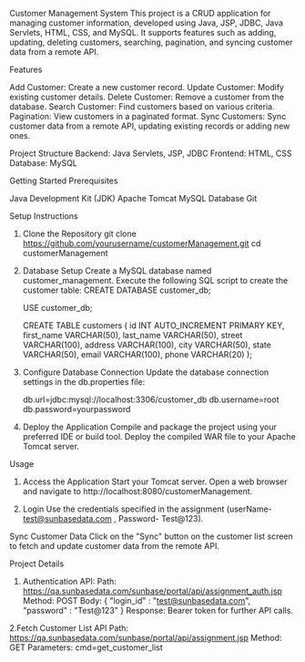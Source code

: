 Customer Management System
      This project is a CRUD application for managing customer information, developed using Java, JSP, JDBC, Java Servlets, HTML, CSS, and MySQL. 
  It supports features such as adding, updating, deleting customers, searching, pagination, and syncing customer data from a remote API.

Features

  Add Customer: Create a new customer record.
  Update Customer: Modify existing customer details.
  Delete Customer: Remove a customer from the database.
  Search Customer: Find customers based on various criteria.
  Pagination: View customers in a paginated format.
  Sync Customers: Sync customer data from a remote API, updating existing records or adding new ones.


Project Structure
  Backend: Java Servlets, JSP, JDBC
  Frontend: HTML, CSS
  Database: MySQL

Getting Started
Prerequisites
 
  Java Development Kit (JDK)
  Apache Tomcat
  MySQL Database
  Git

Setup Instructions

  1. Clone the Repository
     git clone https://github.com/yourusername/customerManagement.git
    cd customerManagement

  2. Database Setup
    Create a MySQL database named customer_management.
    Execute the following SQL script to create the customer table:
    CREATE DATABASE customer_db;

      USE customer_db;

      CREATE TABLE customers (
      id INT AUTO_INCREMENT PRIMARY KEY,
      first_name VARCHAR(50),
      last_name VARCHAR(50),
      street VARCHAR(100),
      address VARCHAR(100),
      city VARCHAR(50),
      state VARCHAR(50),
      email VARCHAR(100),
      phone VARCHAR(20)
  );


3. Configure Database Connection
      Update the database connection settings in the db.properties file:

    db.url=jdbc:mysql://localhost:3306/customer_db
    db.username=root
    db.password=yourpassword
   
5. Deploy the Application
    Compile and package the project using your preferred IDE or build tool.
    Deploy the compiled WAR file to your Apache Tomcat server.

   
Usage

1. Access the Application
Start your Tomcat server.
Open a web browser and navigate to http://localhost:8080/customerManagement.

3. Login
Use the credentials specified in the assignment (userName- test@sunbasedata.com , Password- Test@123).

Sync Customer Data
Click on the "Sync" button on the customer list screen to fetch and update customer data from the remote API.

Project Details


1.  Authentication API:
  Path: https://qa.sunbasedata.com/sunbase/portal/api/assignment_auth.jsp
  Method: POST
  Body:
{
    "login_id" : "test@sunbasedata.com",
    "password" : "Test@123"
}
Response: Bearer token for further API calls.


2.Fetch Customer List API
Path: https://qa.sunbasedata.com/sunbase/portal/api/assignment.jsp
Method: GET
Parameters: cmd=get_customer_list
